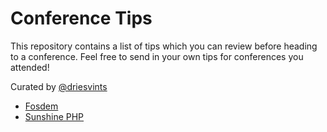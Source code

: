 # Conference Tips

This repository contains a list of tips which you can review before heading to a conference. Feel free to send in your own tips for conferences you attended!

Curated by [@driesvints](https://twitter.com/driesvints)

- [Fosdem](fosdem.md)
- [Sunshine PHP](sunshinephp.md)
